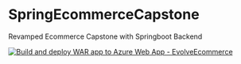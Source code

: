 # SpringEcommerceCapstone
Revamped Ecommerce Capstone with Springboot Backend 


[![Build and deploy WAR app to Azure Web App - EvolveEcommerce](https://github.com/HCLEvolveEcommerce/SpringEcommerceCapstone/actions/workflows/main.yml/badge.svg)](https://github.com/HCLEvolveEcommerce/SpringEcommerceCapstone/actions/workflows/main.yml)
